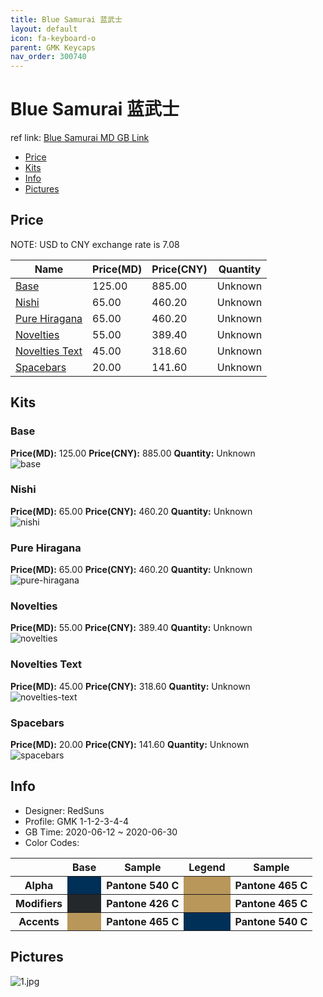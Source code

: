 ```yaml
---
title: Blue Samurai 蓝武士
layout: default
icon: fa-keyboard-o
parent: GMK Keycaps
nav_order: 300740
---
```


# Blue Samurai 蓝武士

ref link: [Blue Samurai MD GB Link](https://drop.com/buy/drop-redsuns-gmk-blue-samurai-custom-keycap-set)  
* [Price](#price)  
* [Kits](#kits)  
* [Info](#info)  
* [Pictures](#pictures)  


## Price  

NOTE: USD to CNY exchange rate is 7.08

| Name          | Price(MD)    |  Price(CNY) | Quantity |
| ------------- | ------------ |  ---------- | -------- |
|[Base](#base)|125.00|885.00|Unknown|
|[Nishi](#nishi)|65.00|460.20|Unknown|
|[Pure Hiragana](#pure-hiragana)|65.00|460.20|Unknown|
|[Novelties](#novelties)|55.00|389.40|Unknown|
|[Novelties Text](#novelties-text)|45.00|318.60|Unknown|
|[Spacebars](#spacebars)|20.00|141.60|Unknown|


## Kits  
### Base  
**Price(MD):** 125.00    **Price(CNY):** 885.00    **Quantity:** Unknown  
<img src="{{ 'assets/images/gmk-keycaps/bluesamurai/kits_pics/base.jpg' | relative_url }}" alt="base" class="image featured">

### Nishi  
**Price(MD):** 65.00    **Price(CNY):** 460.20    **Quantity:** Unknown  
<img src="{{ 'assets/images/gmk-keycaps/bluesamurai/kits_pics/nishi.jpg' | relative_url }}" alt="nishi" class="image featured">

### Pure Hiragana  
**Price(MD):** 65.00    **Price(CNY):** 460.20    **Quantity:** Unknown  
<img src="{{ 'assets/images/gmk-keycaps/bluesamurai/kits_pics/pure-hiragana.jpg' | relative_url }}" alt="pure-hiragana" class="image featured">

### Novelties  
**Price(MD):** 55.00    **Price(CNY):** 389.40    **Quantity:** Unknown  
<img src="{{ 'assets/images/gmk-keycaps/bluesamurai/kits_pics/novelties.jpg' | relative_url }}" alt="novelties" class="image featured">

### Novelties Text  
**Price(MD):** 45.00    **Price(CNY):** 318.60    **Quantity:** Unknown  
<img src="{{ 'assets/images/gmk-keycaps/bluesamurai/kits_pics/novelties-text.jpg' | relative_url }}" alt="novelties-text" class="image featured">

### Spacebars  
**Price(MD):** 20.00    **Price(CNY):** 141.60    **Quantity:** Unknown  
<img src="{{ 'assets/images/gmk-keycaps/bluesamurai/kits_pics/spacebars.jpg' | relative_url }}" alt="spacebars" class="image featured">


## Info  
* Designer: RedSuns  
* Profile: GMK 1-1-2-3-4-4  
* GB Time: 2020-06-12 ~ 2020-06-30  
* Color Codes: 

<table style="width:100%">
  <tr>
    <th> </th>
    <th>Base</th>
    <th>Sample</th>
    <th>Legend</th>
    <th>Sample</th>
  </tr>
  <tr>
    <th>Alpha</th>
    <th style="background-color: #003057;">&#160;</th>
    <th><b> Pantone 540 C </b></th>
    <th style="background-color: #b9975b;">&#160;</th>
    <th><b> Pantone 465 C </b></th>
  </tr>
  <tr>
    <th>Modifiers</th>
    <th style="background-color: #25282a;">&#160;</th>
    <th><b> Pantone 426 C </b></th>
    <th style="background-color: #b9975b;">&#160;</th>
    <th><b> Pantone 465 C </b></th>
  </tr>
  <tr>
    <th>Accents</th>
    <th style="background-color: #b9975b;">&#160;</th>
    <th><b> Pantone 465 C </b></th>
    <th style="background-color: #003057;">&#160;</th>
    <th><b> Pantone 540 C </b></th>
  </tr>
</table>

## Pictures  
<img src="{{ 'assets/images/gmk-keycaps/bluesamurai/rendering_pics/1.jpg' | relative_url }}" alt="1.jpg" class="image featured">
